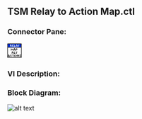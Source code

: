 ## **TSM Relay to Action Map.ctl**
### Connector Pane:
![alt text](/docs/images/Instrument%20Control/Relay/Pin%20Map/TSM%20Relay%20to%20Action%20Map.ctlc.png "TSM Relay to Action Map.ctl connector pane")

### VI Description:


### Block Diagram:
![alt text](/docs/images/Instrument%20Control/Relay/Pin%20Map/TSM%20Relay%20to%20Action%20Map.ctld.png "TSM Relay to Action Map.ctl block diagram")
